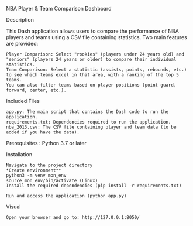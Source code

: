 NBA Player & Team Comparison Dashboard

Description

This Dash application allows users to compare the performance of NBA players and teams using a CSV file containing statistics. Two main features are provided:

    Player Comparison: Select "rookies" (players under 24 years old) and "seniors" (players 24 years or older) to compare their individual statistics.
    Team Comparison: Select a statistic (assists, points, rebounds, etc.) to see which teams excel in that area, with a ranking of the top 5 teams.
    You can also filter teams based on player positions (point guard, forward, center, etc.).

Included Files

    app.py: The main script that contains the Dash code to run the application.
    requirements.txt: Dependencies required to run the application.
    nba_2013.csv: The CSV file containing player and team data (to be added if you have the data).

Prerequisites  : Python 3.7 or later

Installation

    Navigate to the project directory
    *Create environment**
    python3 -m venv mon_env
    source mon_env/bin/activate (Linux)
    Install the required dependencies (pip install -r requirements.txt)
    
    Run and access the application (python app.py)

Visual

    Open your browser and go to: http://127.0.0.1:8050/